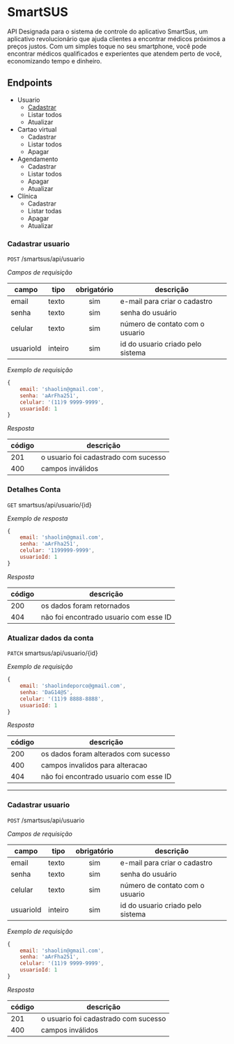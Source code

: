 # SmartSUS

API Designada para o sistema de controle do aplicativo SmartSus, um aplicativo revolucionário que ajuda clientes a encontrar médicos próximos a preços justos. Com um simples toque no seu smartphone, você pode encontrar médicos qualificados e experientes que atendem perto de você, economizando tempo e dinheiro.

## Endpoints

- Usuario
    - [Cadastrar](#cadastrar-usuario)
    - Listar todos
    - Atualizar
- Cartao virtual
    - Cadastrar
    - Listar todos
    - Apagar
- Agendamento
    - Cadastrar
    - Listar todos
    - Apagar
    - Atualizar
- Clínica
    - Cadastrar
    - Listar todas
    - Apagar
    - Atualizar

### Cadastrar usuario

`POST` /smartsus/api/usuario

*Campos de requisição*

| campo | tipo | obrigatório | descrição
|-------|------|:-------------:|----------
|email|texto|sim| e-mail para criar o cadastro
|senha|texto|sim| senha do usuário
|celular|texto|sim| número de contato com o usuario
|usuarioId|inteiro|sim| id do usuario criado pelo sistema

*Exemplo de requisição*

```js
{
    email: 'shaolin@gmail.com',
    senha: 'aArFha251',
    celular: '(11)9 9999-9999',
    usuarioId: 1
}
```

*Resposta*

| código | descrição 
|--------|----------
|201| o usuario foi cadastrado com sucesso
|400| campos inválidos

### Detalhes Conta

`GET` smartsus/api/usuario/{id}

*Exemplo de resposta*

```js
{
    email: 'shaolin@gmail.com',
    senha: 'aArFha251',
    celular: '1199999-9999',
    usuarioId: 1
}
```

*Resposta*

| código | descrição 
|--------|----------
|200| os dados foram retornados
|404| não foi encontrado usuario com esse ID

### Atualizar dados da conta

`PATCH` smartsus/api/usuario/{id}

*Exemplo de requisição*

```js
{
    email: 'shaolindeporco@gmail.com',
    senha: 'DaG14@S',
    celular: '(11)9 8888-8888',
    usuarioId: 1
}
```

*Resposta*

| código | descrição 
|--------|----------
|200| os dados foram alterados com sucesso
|400| campos invalidos para alteracao
|404| não foi encontrado usuario com esse ID


--------------------------------------------


### Cadastrar usuario

`POST` /smartsus/api/usuario

*Campos de requisição*

| campo | tipo | obrigatório | descrição
|-------|------|:-------------:|----------
|email|texto|sim| e-mail para criar o cadastro
|senha|texto|sim| senha do usuário
|celular|texto|sim| número de contato com o usuario
|usuarioId|inteiro|sim| id do usuario criado pelo sistema

*Exemplo de requisição*

```js
{
    email: 'shaolin@gmail.com',
    senha: 'aArFha251',
    celular: '(11)9 9999-9999',
    usuarioId: 1
}
```

*Resposta*

| código | descrição 
|--------|----------
|201| o usuario foi cadastrado com sucesso
|400| campos inválidos
